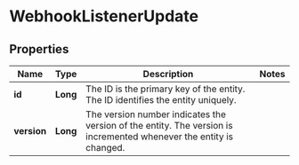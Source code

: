 
# WebhookListenerUpdate

## Properties
Name | Type | Description | Notes
------------ | ------------- | ------------- | -------------
**id** | **Long** | The ID is the primary key of the entity. The ID identifies the entity uniquely. | 
**version** | **Long** | The version number indicates the version of the entity. The version is incremented whenever the entity is changed. | 



